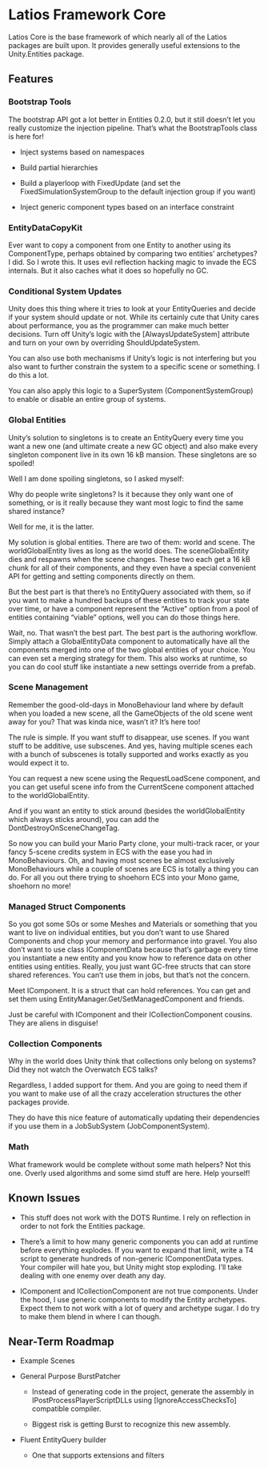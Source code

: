 Latios Framework Core
=====================

Latios Core is the base framework of which nearly all of the Latios packages are
built upon. It provides generally useful extensions to the Unity.Entities
package.

Features
--------

### Bootstrap Tools

The bootstrap API got a lot better in Entities 0.2.0, but it still doesn’t let
you really customize the injection pipeline. That’s what the BootstrapTools
class is here for!

-   Inject systems based on namespaces

-   Build partial hierarchies

-   Build a playerloop with FixedUpdate (and set the FixedSimulationSystemGroup
    to the default injection group if you want)

-   Inject generic component types based on an interface constraint

### EntityDataCopyKit

Ever want to copy a component from one Entity to another using its
ComponentType, perhaps obtained by comparing two entities’ archetypes? I did. So
I wrote this. It uses evil reflection hacking magic to invade the ECS internals.
But it also caches what it does so hopefully no GC.

### Conditional System Updates

Unity does this thing where it tries to look at your EntityQueries and decide if
your system should update or not. While its certainly cute that Unity cares
about performance, you as the programmer can make much better decisions. Turn
off Unity’s logic with the [AlwaysUpdateSystem] attribute and turn on your own
by overriding ShouldUpdateSystem.

You can also use both mechanisms if Unity’s logic is not interfering but you
also want to further constrain the system to a specific scene or something. I do
this a lot.

You can also apply this logic to a SuperSystem (ComponentSystemGroup) to enable
or disable an entire group of systems.

### Global Entities

Unity’s solution to singletons is to create an EntityQuery every time you want a
new one (and ultimate create a new GC object) and also make every singleton
component live in its own 16 kB mansion. These singletons are so spoiled!

Well I am done spoiling singletons, so I asked myself:

Why do people write singletons? Is it because they only want one of something,
or is it really because they want most logic to find the same shared instance?

Well for me, it is the latter.

My solution is global entities. There are two of them: world and scene. The
worldGlobalEntity lives as long as the world does. The sceneGlobalEntity dies
and respawns when the scene changes. These two each get a 16 kB chunk for all of
their components, and they even have a special convenient API for getting and
setting components directly on them.

But the best part is that there’s no EntityQuery associated with them, so if you
want to make a hundred backups of these entities to track your state over time,
or have a component represent the “Active” option from a pool of entities
containing “viable” options, well you can do those things here.

Wait, no. That wasn’t the best part. The best part is the authoring workflow.
Simply attach a GlobalEntityData component to automatically have all the
components merged into one of the two global entities of your choice. You can
even set a merging strategy for them. This also works at runtime, so you can do
cool stuff like instantiate a new settings override from a prefab.

### Scene Management

Remember the good-old-days in MonoBehaviour land where by default when you
loaded a new scene, all the GameObjects of the old scene went away for you? That
was kinda nice, wasn’t it? It’s here too!

The rule is simple. If you want stuff to disappear, use scenes. If you want
stuff to be additive, use subscenes. And yes, having multiple scenes each with a
bunch of subscenes is totally supported and works exactly as you would expect it
to.

You can request a new scene using the RequestLoadScene component, and you can
get useful scene info from the CurrentScene component attached to the
worldGlobalEntity.

And if you want an entity to stick around (besides the worldGlobalEntity which
always sticks around), you can add the DontDestroyOnSceneChangeTag.

So now you can build your Mario Party clone, your multi-track racer, or your
fancy 5-scene credits system in ECS with the ease you had in MonoBehaviours. Oh,
and having most scenes be almost exclusively MonoBehaviours while a couple of
scenes are ECS is totally a thing you can do. For all you out there trying to
shoehorn ECS into your Mono game, shoehorn no more!

### Managed Struct Components

So you got some SOs or some Meshes and Materials or something that you want to
live on individual entities, but you don’t want to use Shared Components and
chop your memory and performance into gravel. You also don’t want to use class
IComponentData because that’s garbage every time you instantiate a new entity
and you know how to reference data on other entities using entities. Really, you
just want GC-free structs that can store shared references. You can’t use them
in jobs, but that’s not the concern.

Meet IComponent. It is a struct that can hold references. You can get and set
them using EntityManager.Get/SetManagedComponent and friends.

Just be careful with IComponent and their ICollectionComponent cousins. They are
aliens in disguise!

### Collection Components

Why in the world does Unity think that collections only belong on systems? Did
they not watch the Overwatch ECS talks?

Regardless, I added support for them. And you are going to need them if you want
to make use of all the crazy acceleration structures the other packages provide.

They do have this nice feature of automatically updating their dependencies if
you use them in a JobSubSystem (JobComponentSystem).

### Math

What framework would be complete without some math helpers? Not this one. Overly
used algorithms and some simd stuff are here. Help yourself!

Known Issues
------------

-   This stuff does not work with the DOTS Runtime. I rely on reflection in
    order to not fork the Entities package.

-   There’s a limit to how many generic components you can add at runtime before
    everything explodes. If you want to expand that limit, write a T4 script to
    generate hundreds of non-generic IComponentData types. Your compiler will
    hate you, but Unity might stop exploding. I’ll take dealing with one enemy
    over death any day.

-   IComponent and ICollectionComponent are not true components. Under the hood,
    I use generic components to modify the Entity archetypes. Expect them to not
    work with a lot of query and archetype sugar. I do try to make them blend in
    where I can though.

Near-Term Roadmap
-----------------

-   Example Scenes

-   General Purpose BurstPatcher

    -   Instead of generating code in the project, generate the assembly in
        IPostProcessPlayerScriptDLLs using [IgnoreAccessChecksTo] compatible
        compiler.

    -   Biggest risk is getting Burst to recognize this new assembly.

-   Fluent EntityQuery builder

    -   One that supports extensions and filters
